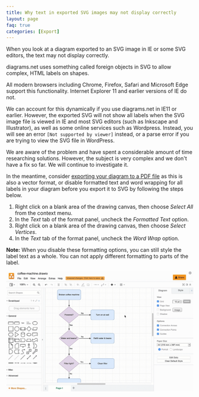 ```yaml
---
title: Why text in exported SVG images may not display correctly
layout: page
faq: true
categories: [Export]
---
```


When you look at a diagram exported to an SVG image in IE or some SVG editors, the text may not display correctly.

diagrams.net uses something called foreign objects in SVG to allow complex, HTML labels on shapes.

All modern browsers including Chrome, Firefox, Safari and Microsoft Edge support this functionality. Internet Explorer 11 and earlier versions of IE do not.

We can account for this dynamically if you use diagrams.net in IE11 or earlier. However, the exported SVG will not show all labels when the SVG image file is viewed in IE and most SVG editors (such as Inkscape and Illustrator), as well as some online services such as Wordpress. Instead, you will see an error ``[Not supported by viewer]`` instead, or a parse error if you are trying to view the SVG file in WordPress.

We are aware of the problem and have spent a considerable amount of time researching solutions. However, the subject is very complex and we don't have a fix so far. We will continue to investigate it.

In the meantime, consider [exporting your diagram to a PDF file](doc/faq/pdf-print-to.html) as this is also a vector format, or disable formatted text and word wrapping for all labels in your diagram before you export it to SVG by following the steps below.

1. Right click on a blank area of the drawing canvas, then choose _Select All_ from the context menu.
2. In the _Text_ tab of the format panel, uncheck the _Formatted Text_ option.
3. Right click on a blank area of the drawing canvas, then choose _Select Vertices_.
4. In the _Text_ tab of the format panel, uncheck the _Word Wrap_ option.

**Note:** When you disable these formatting options, you can still style the label text as a whole. You can not apply different formatting to parts of the label.

<img src="/assets/img/blog/svg-export-remove-text-formatting.gif" style="max-width:100%;height:auto;" alt="Disable the Formatted Text and Word Wrap options before exporting to SVG to view it correctly in IE and SVG editors">
